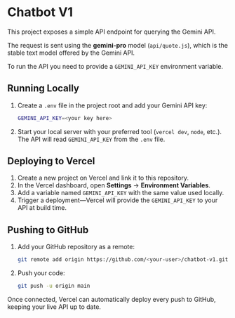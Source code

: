 # Chatbot V1

This project exposes a simple API endpoint for querying the Gemini API.

The request is sent using the **gemini-pro** model (`api/quote.js`), which is the stable text model offered by the Gemini API.

To run the API you need to provide a `GEMINI_API_KEY` environment variable.

## Running Locally

1. Create a `.env` file in the project root and add your Gemini API key:

   ```bash
   GEMINI_API_KEY=<your key here>
   ```

2. Start your local server with your preferred tool (`vercel dev`, `node`, etc.). The API will read `GEMINI_API_KEY` from the `.env` file.

## Deploying to Vercel

1. Create a new project on Vercel and link it to this repository.
2. In the Vercel dashboard, open **Settings** → **Environment Variables**.
3. Add a variable named `GEMINI_API_KEY` with the same value used locally.
4. Trigger a deployment—Vercel will provide the `GEMINI_API_KEY` to your API at build time.

## Pushing to GitHub

1. Add your GitHub repository as a remote:

   ```bash
   git remote add origin https://github.com/<your-user>/chatbot-v1.git
   ```

2. Push your code:

   ```bash
   git push -u origin main
   ```

Once connected, Vercel can automatically deploy every push to GitHub, keeping your live API up to date.
